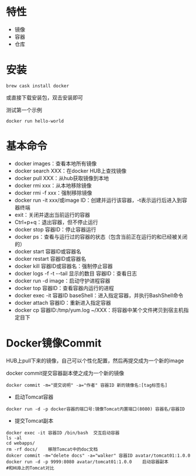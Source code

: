 # 特性

+ 镜像
+ 容器
+ 仓库

# 安装

```
brew cask install docker
```

或直接下载安装包，双击安装即可

测试第一个示例

```
docker run hello-world
```

# 基本命令

+ docker images：查看本地所有镜像
+ docker search XXX：在docker HUB上查找镜像
+ docker pull XXX：从hub获取镜像到本地
+ docker rmi xxx：从本地移除镜像
+ docker rmi -f xxx：强制移除镜像
+ docker run -it xxx/或image ID：创建并运行该容器，-t表示运行后进入到容器终端
+ exit：关闭并退出当前运行的容器
+ Ctrl+p+q：退出容器，但不停止运行
+ docker stop 容器ID：停止容器运行
+ docker ps：查看与运行过的容器的状态（包含当前正在运行的和已经被关闭的）
+ docker start 容器ID或容器名
+ docker restart 容器ID或容器名
+ docker kill 容器ID或容器名：强制停止容器
+ docker logs -f -t --tail 显示的数目 容器ID：查看日志
+ docker run -d image：启动守护进程容器
+ docker top 容器ID：查看容器内运行的进程
+ docker exec -it 容器ID baseShell：进入指定容器，并执行BashShell命令
+ docker attach 容器ID：重新进入指定容器
+ docker cp 容器ID:/tmp/yum.log ~/XXX：将容器中某个文件拷贝到宿主机指定目下

# Docker镜像Commit

HUB上pull下来的镜像，自己可以个性化配置，然后再提交成为一个新的image

docker commit提交容器副本使之成为一个新的镜像

```
docker commit -m="提交说明" -a="作者" 容器ID 新的镜像名:[tag标签名]
```

+ 启动Tomcat容器

```
docker run -d -p docker容器的端口号:镜像Tomcat内置端口(8080) 容器名/容器ID
```

+ 提交Tomcat副本

```
docker exec -it 容器ID /bin/bash	交互启动容器
ls -al
cd webapps/
rm -rf docs/	移除Tomcat中的doc文档
dokcer commit -m="delete docs" -a="walker" 容器ID avatar/tomcat01:1.0.0
docker run -d -p 9999:8080 avatar/tomcat01:1.0.0	启动容器副本
#和HUB上的Tomcat对比
```


